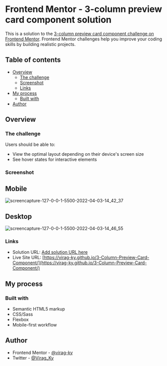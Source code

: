 # Frontend Mentor - 3-column preview card component solution

This is a solution to the [3-column preview card component challenge on Frontend Mentor](https://www.frontendmentor.io/challenges/3column-preview-card-component-pH92eAR2-). Frontend Mentor challenges help you improve your coding skills by building realistic projects. 

## Table of contents

- [Overview](#overview)
  - [The challenge](#the-challenge)
  - [Screenshot](#screenshot)
  - [Links](#links)
- [My process](#my-process)
  - [Built with](#built-with)
- [Author](#author)



## Overview

### The challenge

Users should be able to:

- View the optimal layout depending on their device's screen size
- See hover states for interactive elements

### Screenshot

## Mobile
![screencapture-127-0-0-1-5500-2022-04-03-14_42_37](https://user-images.githubusercontent.com/79658534/161426323-6aeb1167-7147-4cda-8421-c8becaeb0014.png)


## Desktop
![screencapture-127-0-0-1-5500-2022-04-03-14_46_55](https://user-images.githubusercontent.com/79658534/161426434-e5e9138f-7fca-4b30-b935-a0e642bbf828.png)


### Links

- Solution URL: [Add solution URL here](https://your-solution-url.com)
- Live Site URL: [https://virag-ky.github.io/3-Column-Preview-Card-Component/](https://virag-ky.github.io/3-Column-Preview-Card-Component/)

## My process

### Built with

- Semantic HTML5 markup
- CSS/Sass
- Flexbox
- Mobile-first workflow


## Author

- Frontend Mentor - [@virag-ky](https://www.frontendmentor.io/profile/virag-ky)
- Twitter - [@Virag_Ky](https://www.twitter.com/Virag_Ky)


